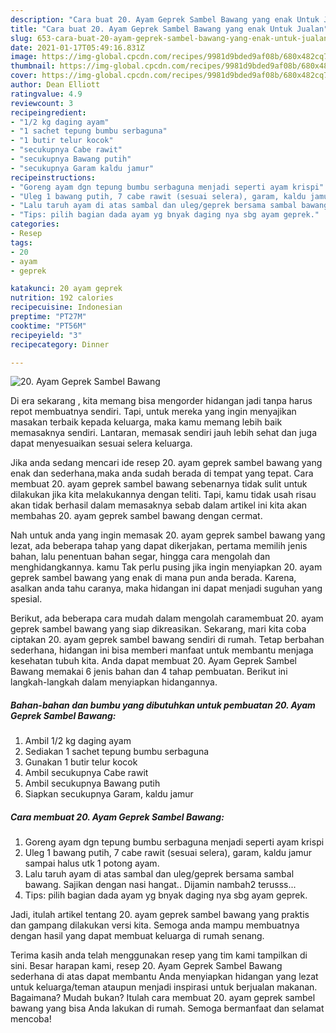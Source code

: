 ```yaml
---
description: "Cara buat 20. Ayam Geprek Sambel Bawang yang enak Untuk Jualan"
title: "Cara buat 20. Ayam Geprek Sambel Bawang yang enak Untuk Jualan"
slug: 653-cara-buat-20-ayam-geprek-sambel-bawang-yang-enak-untuk-jualan
date: 2021-01-17T05:49:16.831Z
image: https://img-global.cpcdn.com/recipes/9981d9bded9af08b/680x482cq70/20-ayam-geprek-sambel-bawang-foto-resep-utama.jpg
thumbnail: https://img-global.cpcdn.com/recipes/9981d9bded9af08b/680x482cq70/20-ayam-geprek-sambel-bawang-foto-resep-utama.jpg
cover: https://img-global.cpcdn.com/recipes/9981d9bded9af08b/680x482cq70/20-ayam-geprek-sambel-bawang-foto-resep-utama.jpg
author: Dean Elliott
ratingvalue: 4.9
reviewcount: 3
recipeingredient:
- "1/2 kg daging ayam"
- "1 sachet tepung bumbu serbaguna"
- "1 butir telur kocok"
- "secukupnya Cabe rawit"
- "secukupnya Bawang putih"
- "secukupnya Garam kaldu jamur"
recipeinstructions:
- "Goreng ayam dgn tepung bumbu serbaguna menjadi seperti ayam krispi"
- "Uleg 1 bawang putih, 7 cabe rawit (sesuai selera), garam, kaldu jamur sampai halus utk 1 potong ayam."
- "Lalu taruh ayam di atas sambal dan uleg/geprek bersama sambal bawang. Sajikan dengan nasi hangat.. Dijamin nambah2 terusss..."
- "Tips: pilih bagian dada ayam yg bnyak daging nya sbg ayam geprek."
categories:
- Resep
tags:
- 20
- ayam
- geprek

katakunci: 20 ayam geprek 
nutrition: 192 calories
recipecuisine: Indonesian
preptime: "PT27M"
cooktime: "PT56M"
recipeyield: "3"
recipecategory: Dinner

---
```



![20. Ayam Geprek Sambel Bawang](https://img-global.cpcdn.com/recipes/9981d9bded9af08b/680x482cq70/20-ayam-geprek-sambel-bawang-foto-resep-utama.jpg)

Di era  sekarang , kita memang bisa mengorder hidangan jadi tanpa harus repot membuatnya sendiri. Tapi, untuk mereka yang ingin menyajikan masakan terbaik kepada keluarga, maka kamu memang lebih baik memasaknya sendiri. Lantaran, memasak sendiri jauh lebih sehat dan juga dapat menyesuaikan sesuai selera keluarga.

Jika anda sedang mencari ide resep 20. ayam geprek sambel bawang yang enak dan sederhana,maka anda sudah berada di tempat yang tepat. Cara membuat 20. ayam geprek sambel bawang  sebenarnya tidak sulit untuk dilakukan jika kita melakukannya dengan teliti. Tapi, kamu tidak usah risau akan tidak berhasil dalam memasaknya 
sebab dalam artikel ini kita akan membahas 20. ayam geprek sambel bawang dengan cermat.  



Nah untuk anda yang ingin memasak 20. ayam geprek sambel bawang yang lezat, ada beberapa tahap yang dapat dikerjakan, pertama memilih jenis bahan, lalu penentuan bahan segar, hingga cara mengolah dan menghidangkannya. kamu Tak perlu pusing jika ingin menyiapkan 20. ayam geprek sambel bawang yang enak di mana pun anda berada. Karena, asalkan anda  tahu caranya, maka hidangan ini dapat menjadi suguhan yang spesial.

Berikut, ada beberapa cara mudah dalam mengolah caramembuat 20. ayam geprek sambel bawang yang siap dikreasikan. Sekarang, mari kita coba ciptakan 20. ayam geprek sambel bawang sendiri di rumah. Tetap berbahan sederhana, hidangan ini bisa memberi manfaat untuk membantu menjaga kesehatan tubuh kita. Anda dapat membuat 20. Ayam Geprek Sambel Bawang memakai 6 jenis bahan dan 4 tahap pembuatan. Berikut ini langkah-langkah dalam menyiapkan hidangannya.

<!--inarticleads1-->

##### Bahan-bahan dan bumbu yang dibutuhkan untuk pembuatan 20. Ayam Geprek Sambel Bawang:

1. Ambil 1/2 kg daging ayam
1. Sediakan 1 sachet tepung bumbu serbaguna
1. Gunakan 1 butir telur kocok
1. Ambil secukupnya Cabe rawit
1. Ambil secukupnya Bawang putih
1. Siapkan secukupnya Garam, kaldu jamur




<!--inarticleads2-->

##### Cara membuat 20. Ayam Geprek Sambel Bawang:

1. Goreng ayam dgn tepung bumbu serbaguna menjadi seperti ayam krispi
1. Uleg 1 bawang putih, 7 cabe rawit (sesuai selera), garam, kaldu jamur sampai halus utk 1 potong ayam.
1. Lalu taruh ayam di atas sambal dan uleg/geprek bersama sambal bawang. Sajikan dengan nasi hangat.. Dijamin nambah2 terusss...
1. Tips: pilih bagian dada ayam yg bnyak daging nya sbg ayam geprek.




Jadi, itulah artikel tentang  20. ayam geprek sambel bawang  yang praktis dan gampang dilakukan versi kita. Semoga anda mampu membuatnya dengan hasil yang dapat membuat keluarga di rumah senang. 

Terima kasih anda telah menggunakan resep yang tim kami tampilkan di sini. Besar harapan kami, resep  20. Ayam Geprek Sambel Bawang sederhana di atas dapat membantu Anda menyiapkan hidangan yang lezat untuk keluarga/teman ataupun menjadi inspirasi untuk berjualan makanan. Bagaimana? Mudah bukan? Itulah cara membuat 20. ayam geprek sambel bawang yang bisa Anda lakukan di rumah. Semoga bermanfaat dan selamat mencoba!


